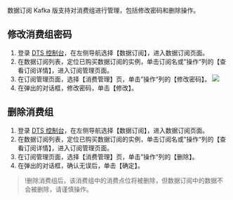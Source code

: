 数据订阅 Kafka 版支持对消费组进行管理，包括修改密码和删除操作。 

## 修改消费组密码
1. 登录 [DTS 控制台](https://console.cloud.tencent.com/dts/dss)，在左侧导航选择【数据订阅】，进入数据订阅页面。
2. 在数据订阅列表，定位已购买数据订阅的实例，单击订阅名或”操作“列的【查看订阅详情】，进入订阅管理页面。
3. 在订阅管理页面，选择【消费管理】页，单击”操作“列的【修改密码】。
   ![](https://main.qcloudimg.com/raw/799c4600f7018634c32ef5c7c6b4905f.png)
4. 在弹出的对话框，修改密码，单击【修改】。

## 删除消费组
1. 登录 [DTS 控制台](https://console.cloud.tencent.com/dts/dss)，在左侧导航选择【数据订阅】，进入数据订阅页面。
2. 在数据订阅列表，定位已购买数据订阅的实例，单击订阅名或”操作“列的【查看订阅详情】，进入订阅管理页面。
3. 在订阅管理页面，选择【消费管理】页，单击”操作“列的【删除】。
4. 在弹出的对话框，确认无误后，单击【确定】。
>!删除消费组后，该消费组中的消费点位将被删除，但数据订阅中的数据不会被删除，请谨慎操作。

